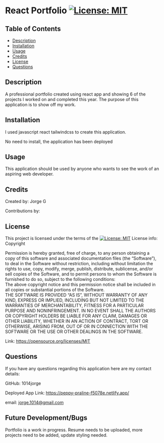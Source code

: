 # React Portfolio [![License: MIT](https://img.shields.io/badge/License-MIT-yellow.svg)](https://opensource.org/licenses/MIT)

 
## Table of Contents 
- [Description](#description)
- [Installation](#installation)
- [Usage](#usage)
- [Credits](#credits)
- [License](#license)
- [Questions](#questions)

## Description

A professional portfolio created using react app and showing 6 of the projects I worked on and completed this year.
The purpose of this application is to show off my work.

## Installation 
I used javascript react tailwindcss to create this application.

No need to install, the application has been deployed 



## Usage

 This application should be used by anyone who wants to see the work of an aspiring web developer.

## Credits

Created by: Jorge G

Contributions by: 

## License 
This project is licensed under the terms of the
[![License: MIT](https://img.shields.io/badge/License-MIT-yellow.svg)](https://opensource.org/licenses/MIT)
License info: Copyright <YEAR> <COPYRIGHT HOLDER>

  Permission is hereby granted, free of charge, to any person obtaining a copy of this software and associated documentation files (the “Software”),
  to deal in the Software without restriction, including without limitation the rights to 
  use, copy, modify, merge, publish, distribute, sublicense, and/or sell copies of the Software, 
  and to permit persons to whom the Software is furnished to do so, subject to the following conditions:  
  The above copyright notice and this permission notice shall be included in all copies or substantial portions of the Software.  
  THE SOFTWARE IS PROVIDED “AS IS”, WITHOUT WARRANTY OF ANY KIND, EXPRESS OR IMPLIED, INCLUDING BUT NOT LIMITED TO THE WARRANTIES OF MERCHANTABILITY, FITNESS FOR A PARTICULAR PURPOSE AND NONINFRINGEMENT.
   IN NO EVENT SHALL THE AUTHORS OR COPYRIGHT HOLDERS BE LIABLE FOR ANY CLAIM, DAMAGES OR OTHER LIABILITY, WHETHER IN AN ACTION OF CONTRACT,
   TORT OR OTHERWISE, ARISING FROM, OUT OF OR IN CONNECTION WITH THE SOFTWARE OR THE USE OR OTHER DEALINGS IN THE SOFTWARE.

Link: https://opensource.org/licenses/MIT

## Questions
If you have any questions regarding this application here are my contact details:

GitHub:  1014jorge

Deployed App Link: https://peppy-praline-f5078e.netlify.app/

email: jorge.1014@gmail.com

## Future Development/Bugs

Portfolio is a work in progress. Resume needs to be uploaded, more projects need to be added, update styling needed.
  